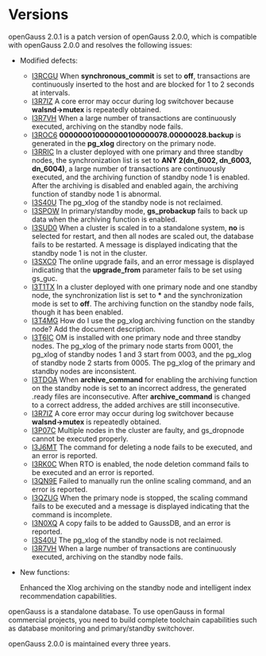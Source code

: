 # Versions<a name="EN-US_TOPIC_0289899200"></a>

openGauss 2.0.1 is a patch version of openGauss 2.0.0, which is compatible with openGauss 2.0.0 and resolves the following issues:

-   Modified defects:
    -   [I3RCGU](https://gitee.com/opengaussorg/dashboard?issue_id=I3RCGU)  When  **synchronous\_commit**  is set to  **off**, transactions are continuously inserted to the host and are blocked for 1 to 2 seconds at intervals.
    -   [I3R7IZ](https://gitee.com/opengaussorg/dashboard?issue_id=I3R7IZ)  A core error may occur during log switchover because  **walsnd-\>mutex**  is repeatedly obtained.
    -   [I3R7VH](https://gitee.com/opengaussorg/dashboard?issue_id=I3R7VH)  When a large number of transactions are continuously executed, archiving on the standby node fails.
    -   [I3ROC6](https://gitee.com/opengaussorg/dashboard?issue_id=I3ROC6) **000000010000000100000078.00000028.backup**  is generated in the  **pg\_xlog**  directory on the primary node.
    -   [I3RRIC](https://gitee.com/opengaussorg/dashboard?issue_id=I3RRIC)  In a cluster deployed with one primary and three standby nodes, the synchronization list is set to  **ANY 2\(dn\_6002, dn\_6003, dn\_6004\)**, a large number of transactions are continuously executed, and the archiving function of standby node 1 is enabled. After the archiving is disabled and enabled again, the archiving function of standby node 1 is abnormal.
    -   [I3S40U](https://gitee.com/opengaussorg/dashboard?issue_id=I3S40U)  The pg\_xlog of the standby node is not reclaimed.
    -   [I3SPOW](https://gitee.com/opengaussorg/dashboard?issue_id=I3SPOW)  In primary/standby mode,  **gs\_probackup**  fails to back up data when the archiving function is enabled.
    -   [I3SUD0](https://gitee.com/opengaussorg/dashboard?issue_id=I3SUD0)  When a cluster is scaled in to a standalone system,  **no**  is selected for restart, and then all nodes are scaled out, the database fails to be restarted. A message is displayed indicating that the standby node 1 is not in the cluster.
    -   [I3SXC0](https://gitee.com/opengaussorg/dashboard?issue_id=I3SXC0)  The online upgrade fails, and an error message is displayed indicating that the  **upgrade\_from**  parameter fails to be set using gs\_guc.
    -   [I3T1TX](https://gitee.com/opengaussorg/dashboard?issue_id=I3T1TX)  In a cluster deployed with one primary node and one standby node, the synchronization list is set to  **\***  and the synchronization mode is set to  **off**. The archiving function on the standby node fails, though it has been enabled.
    -   [I3T4MG](https://gitee.com/opengaussorg/dashboard?issue_id=I3T4MG)  How do I use the pg\_xlog archiving function on the standby node? Add the document description.
    -   [I3T6IC](https://gitee.com/opengaussorg/dashboard?issue_id=I3T6IC)  OM is installed with one primary node and three standby nodes. The pg\_xlog of the primary node starts from 0001, the pg\_xlog of standby nodes 1 and 3 start from 0003, and the pg\_xlog of standby node 2 starts from 0005. The pg\_xlog of the primary and standby nodes are inconsistent.
    -   [I3TDOA](https://gitee.com/opengaussorg/dashboard?issue_id=I3TDOA)  When  **archive\_command**  for enabling the archiving function on the standby node is set to an incorrect address, the generated .ready files are inconsecutive. After  **archive\_command**  is changed to a correct address, the added archives are still inconsecutive.
    -   [I3R7IZ](https://gitee.com/opengaussorg/dashboard?issue_id=I3R7IZ)  A core error may occur during log switchover because  **walsnd-\>mutex**  is repeatedly obtained.
    -   [I3P07C](https://gitee.com/opengaussorg/dashboard?issue_id=I3P07C)  Multiple nodes in the cluster are faulty, and gs\_dropnode cannot be executed properly.
    -   [I3J6MT](https://gitee.com/opengaussorg/dashboard?issue_id=I3J6MT)  The command for deleting a node fails to be executed, and an error is reported.
    -   [I3RK0C](https://gitee.com/opengaussorg/dashboard?issue_id=I3RK0C)  When RTO is enabled, the node deletion command fails to be executed and an error is reported.
    -   [I3QN9E](https://gitee.com/opengaussorg/dashboard?issue_id=I3QN9E)  Failed to manually run the online scaling command, and an error is reported.
    -   [I3QZUG](https://gitee.com/opengaussorg/dashboard?issue_id=I3QZUG)  When the primary node is stopped, the scaling command fails to be executed and a message is displayed indicating that the command is incomplete.
    -   [I3N0XQ](https://gitee.com/opengaussorg/dashboard?issue_id=I3N0XQ)  A copy fails to be added to GaussDB, and an error is reported.
    -   [I3S40U](https://gitee.com/opengaussorg/dashboard?issue_id=I3S40U)  The pg\_xlog of the standby node is not reclaimed.
    -   [I3R7VH](https://gitee.com/opengaussorg/dashboard?issue_id=I3R7VH)  When a large number of transactions are continuously executed, archiving on the standby node fails.

-   New functions:

    Enhanced the Xlog archiving on the standby node and intelligent index recommendation capabilities.


openGauss is a standalone database. To use openGauss in formal commercial projects, you need to build complete toolchain capabilities such as database monitoring and primary/standby switchover.

openGauss 2.0.0 is maintained every three years.

